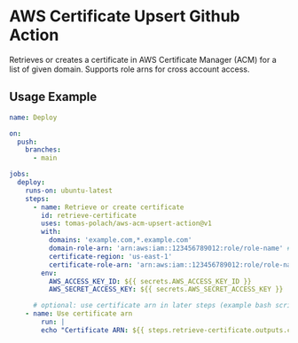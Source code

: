 # AWS Certificate Upsert Github Action

Retrieves or creates a certificate in AWS Certificate Manager (ACM) for a list of given domain.
Supports role arns for cross account access.

## Usage Example

```yaml
name: Deploy

on:
  push:
    branches:
      - main

jobs:
  deploy:
    runs-on: ubuntu-latest
    steps:
      - name: Retrieve or create certificate
        id: retrieve-certificate
        uses: tomas-polach/aws-acm-upsert-action@v1
        with:
          domains: 'example.com,*.example.com'
          domain-role-arn: 'arn:aws:iam::123456789012:role/role-name' # optional
          certificate-region: 'us-east-1'
          certificate-role-arn: 'arn:aws:iam::123456789012:role/role-name' # optional
        env:
          AWS_ACCESS_KEY_ID: ${{ secrets.AWS_ACCESS_KEY_ID }}
          AWS_SECRET_ACCESS_KEY: ${{ secrets.AWS_SECRET_ACCESS_KEY }}

      # optional: use certificate arn in later steps (example bash script)
    - name: Use certificate arn
        run: |
        echo "Certificate ARN: ${{ steps.retrieve-certificate.outputs.certificate-arn }}"
```
